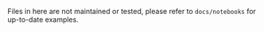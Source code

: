 Files in here are not maintained or tested, please refer to `docs/notebooks` for up-to-date examples.